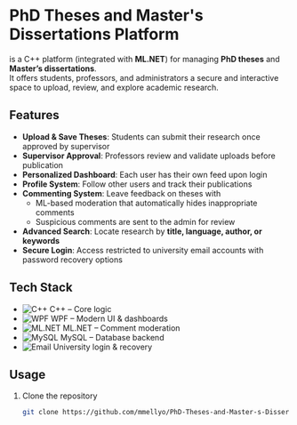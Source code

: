 # PhD Theses and Master's Dissertations Platform
is a C++ platform (integrated with **ML.NET**) for managing **PhD theses** and **Master’s dissertations**.  
It offers students, professors, and administrators a secure and interactive space to upload, review, and explore academic research.

## Features
- **Upload & Save Theses**: Students can submit their research once approved by supervisor
- **Supervisor Approval**: Professors review and validate uploads before publication
- **Personalized Dashboard**: Each user has their own feed upon login
- **Profile System**: Follow other users and track their publications
- **Commenting System**: Leave feedback on theses with 
  - ML-based moderation that automatically hides inappropriate comments  
  - Suspicious comments are sent to the admin for review
- **Advanced Search**: Locate research by **title, language, author, or keywords**
- **Secure Login**: Access restricted to university email accounts with password recovery options

## Tech Stack
- ![C++](https://img.shields.io/badge/C%2B%2B-00599C?style=for-the-badge&logo=c%2B%2B&logoColor=white) C++ – Core logic
- ![WPF](https://img.shields.io/badge/WPF-512BD4?style=for-the-badge&logo=windows&logoColor=white) WPF – Modern UI & dashboards
- ![ML.NET](https://img.shields.io/badge/ML.NET-512BD4?style=for-the-badge&logo=.net&logoColor=white) ML.NET – Comment moderation
- ![MySQL](https://img.shields.io/badge/MySQL-4479A1?style=for-the-badge&logo=mysql&logoColor=white) MySQL – Database backend
- ![Email](https://img.shields.io/badge/Email-FD9D24?style=for-the-badge) University login & recovery

## Usage
1. Clone the repository
   ```bash
   git clone https://github.com/mmellyo/PhD-Theses-and-Master-s-Dissertations-Platform
